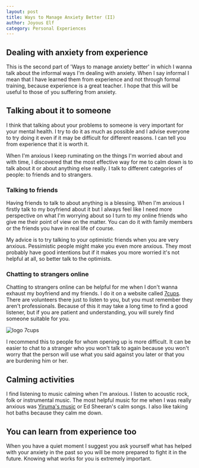 ```yaml
---
layout: post
title: Ways to Manage Anxiety Better (II)
author: Joyous Elf
category: Personal Experiences
---
```

## Dealing with anxiety from experience

This is the second part of 'Ways to manage anxiety better' in which I wanna talk about the informal ways I'm dealing with anxiety. When I say informal I mean that I have learned them from experience and not through formal training, because experience is a great teacher. I hope that this will be useful to those of you suffering from anxiety.

## Talking about it to someone

I think that talking about your problems to someone is very important for your mental health. I try to do it as much as possible and I advise everyone to try doing it even if it may be difficult for different reasons. I can tell you from experience that it is worth it.

When I'm anxious I keep ruminating on the things I'm worried about and with time, I discovered that the most effective way for me to calm down is to talk about it or about anything else really. I talk to different categories of people: to friends and to strangers.

### Talking to friends

Having friends to talk to about anything is a blessing. When I'm anxious I firstly talk to my boyfriend about it but I always feel like I need more perspective on what I'm worrying about so I turn to my online friends who give me their point of view on the matter. You can do it with family members or the friends you have in real life of course.

My advice is to try talking to your optimistic friends when you are very anxious. Pessimistic people might make you even more anxious. They most probably have good intentions but if it makes you more worried it's not helpful at all, so better talk to the optimists.

### Chatting to strangers online

Chatting to strangers online can be helpful for me when I don't wanna exhaust my boyfriend and my friends. I do it on a website called [7cups](https://www.7cups.com/). There are volunteers there just to listen to you, but you must remember they aren't professionals. Because of this it may take a long time to find a good listener, but if you are patient and understanding, you will surely find someone suitable for you.

![logo 7cups]({{site.baseurl}}/assets/images/logo_7cups.png)

I recommend this to people for whom opening up is more difficult. It can be easier to chat to a stranger who you won't talk to again because you won't worry that the person will use what you said against you later or that you are burdening him or her.

## Calming activities

I find listening to music calming when I'm anxious. I listen to acoustic rock, folk or instrumental music. The most helpful music for me when I was really anxious was [Yiruma's music](https://www.youtube.com/watch?v=8Z5EjAmZS1o) or Ed Sheeran's calm songs. I also like taking hot baths because they calm me down.

## You can learn from experience too

When you have a quiet moment I suggest you ask yourself what has helped with your anxiety in the past so you will be more prepared to fight it in the future. Knowing what works for you is extremely important.

